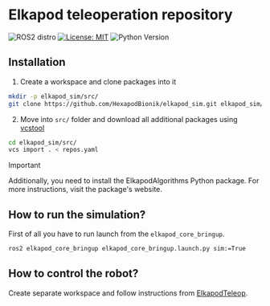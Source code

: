 # Elkapod teleoperation repository
![ROS2 distro](https://img.shields.io/badge/ros--version-humble-blue)
[![License: MIT](https://img.shields.io/badge/License-MIT-yellow.svg)](https://opensource.org/licenses/MIT)
![Python Version](https://img.shields.io/badge/python-3.10-g.svg)

## Installation
1. Create a workspace and clone packages into it
```bash
mkdir -p elkapod_sim/src/
git clone https://github.com/HexapodBionik/elkapod_sim.git elkapod_sim/src/
```
2. Move into `src/` folder and download all additional packages using [vcstool](http://wiki.ros.org/vcstool)
```bash
cd elkapod_sim/src/
vcs import . < repos.yaml
```
> [!IMPORTANT]
> 
> Additionally, you need to install the ElkapodAlgorithms Python package. For more instructions, visit the package's website.
>

## How to run the simulation?
First of all you have to run launch from the `elkapod_core_bringup`.

```bash
ros2 elkapod_core_bringup elkapod_core_bringup.launch.py sim:=True
```

## How to control the robot?
Create separate workspace and follow instructions from [ElkapodTeleop](https://github.com/HexapodBionik/elkapod_teleop.git).
